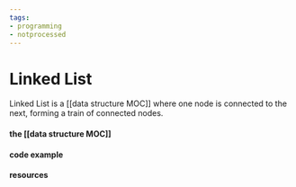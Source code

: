 ```yaml
---
tags:
- programming
- notprocessed
---
```

# Linked List

Linked List is a [[data structure MOC]] where one node is connected to the next, forming a train of connected nodes. 



#### the [[data structure MOC]]




#### code example





#### resources